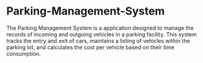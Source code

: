 # Parking-Management-System
The Parking Management System is a application designed to manage the records of incoming and outgoing vehicles in a parking facility. This system tracks the entry and exit of cars, maintains a listing of vehicles within the parking lot, and calculates the cost per vehicle based on their time consumption.
